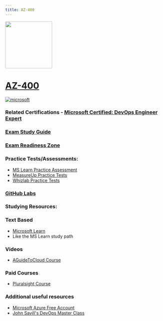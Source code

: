 ```yaml
---
title: AZ-400
---
```


<img src="/az-400.png" width="150" height="150">

# [AZ-400](https://learn.microsoft.com/certifications/exams/az-400)

<a href='https://learn.microsoft.com/en-us/certifications/browse/?type=role-based&levels=advanced' target="_blank"><img alt='microsoft' src='https://img.shields.io/badge/expert-100000?style=for-the-badge&logo=microsoft&logoColor=white&labelColor=0078D4&color=212221'/></a>


### Related Certifications - [Microsoft Certified: DevOps Engineer Expert](https://learn.microsoft.com/en-us/certifications/devops-engineer/)

### [Exam Study Guide](https://aka.ms/az400-studyguide)
### [Exam Readiness Zone](https://learn.microsoft.com/en-us/shows/exam-readiness-zone/preparing-for-az-400-configure-processes-and-communications-1-of-5/)

### Practice Tests/Assessments:
- [MS Learn Practice Assessment](https://learn.microsoft.com/certifications/exams/az-400/practice/assessment?assessment-type=practice&assessmentId=56)
- [MeasureUp Practice Tests](https://www.measureup.com/microsoft-practice-test-az-400-designing-and-implementing-microsoft-devops-solutions.html)
- [Whizlab Practice Tests](https://www.whizlabs.com/microsoft-azure-certification-az-400/)
  
### [GitHub Labs](https://aka.ms/az400labs)

### Studying Resources:

### Text Based
- [Microsoft Learn](https://learn.microsoft.com/certifications/exams/az-400)
- Like the MS Learn study path
### Videos
- [AGuideToCloud Course](https://www.youtube.com/playlist?list=PLhLKc18P9YODdrbyuA52Zn9-kwboIOz2W)
### Paid Courses
- [Pluralsight Course](https://www.pluralsight.com/paths/az-400-designing-and-implementing-microsoft-devops-solutions)
### Additional useful resources
- [Microsoft Azure Free Account](https://azure.microsoft.com/en-us/offers/ms-azr-0044p)
- [John Savill's DevOps Master Class](https://www.youtube.com/playlist?list=PLlVtbbG169nFr8RzQ4GIxUEznpNR53ERq)
